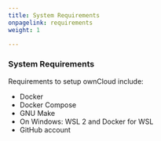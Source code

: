 ```yaml
---
title: System Requirements
onpagelink: requirements
weight: 1

---
```


### **System Requirements**

Requirements to setup ownCloud include:

*   Docker
*   Docker Compose
*   GNU Make
*   On Windows: WSL 2 and Docker for WSL
*   GitHub account